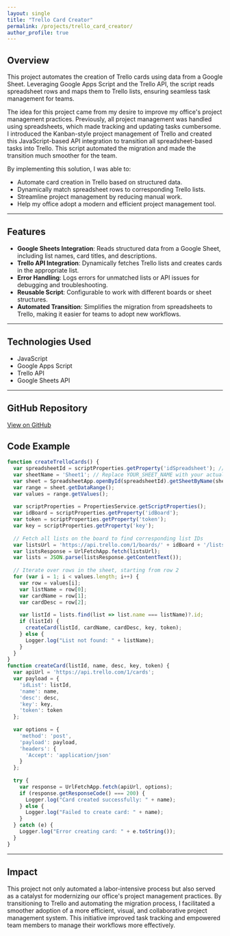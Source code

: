 ```yaml
---
layout: single
title: "Trello Card Creator"
permalink: /projects/trello_card_creator/
author_profile: true
---
```


## Overview

This project automates the creation of Trello cards using data from a Google Sheet. Leveraging Google Apps Script and the Trello API, the script reads spreadsheet rows and maps them to Trello lists, ensuring seamless task management for teams.

The idea for this project came from my desire to improve my office's project management practices. Previously, all project management was handled using spreadsheets, which made tracking and updating tasks cumbersome. I introduced the Kanban-style project management of Trello and created this JavaScript-based API integration to transition all spreadsheet-based tasks into Trello. This script automated the migration and made the transition much smoother for the team.

By implementing this solution, I was able to:
- Automate card creation in Trello based on structured data.
- Dynamically match spreadsheet rows to corresponding Trello lists.
- Streamline project management by reducing manual work.
- Help my office adopt a modern and efficient project management tool.

---

## Features

- **Google Sheets Integration**: Reads structured data from a Google Sheet, including list names, card titles, and descriptions.
- **Trello API Integration**: Dynamically fetches Trello lists and creates cards in the appropriate list.
- **Error Handling**: Logs errors for unmatched lists or API issues for debugging and troubleshooting.
- **Reusable Script**: Configurable to work with different boards or sheet structures.
- **Automated Transition**: Simplifies the migration from spreadsheets to Trello, making it easier for teams to adopt new workflows.

---

## Technologies Used

- JavaScript
- Google Apps Script
- Trello API
- Google Sheets API

---

## GitHub Repository

[View on GitHub](https://github.com/zekejenkins/trello-card-creator)

## Code Example
```javascript
function createTrelloCards() {
  var spreadsheetId = scriptProperties.getProperty('idSpreadsheet'); // Replace YOUR_SPREADSHEET_ID with your actual spreadsheet ID
  var sheetName = 'Sheet1'; // Replace YOUR_SHEET_NAME with your actual sheet name
  var sheet = SpreadsheetApp.openById(spreadsheetId).getSheetByName(sheetName);
  var range = sheet.getDataRange();
  var values = range.getValues();
  
  var scriptProperties = PropertiesService.getScriptProperties();
  var idBoard = scriptProperties.getProperty('idBoard');
  var token = scriptProperties.getProperty('token');
  var key = scriptProperties.getProperty('key');
  
  // Fetch all lists on the board to find corresponding list IDs
  var listsUrl = 'https://api.trello.com/1/boards/' + idBoard + '/lists?key=' + key + '&token=' + token;
  var listsResponse = UrlFetchApp.fetch(listsUrl);
  var lists = JSON.parse(listsResponse.getContentText());
  
  // Iterate over rows in the sheet, starting from row 2
  for (var i = 1; i < values.length; i++) {
    var row = values[i];
    var listName = row[0];
    var cardName = row[1];
    var cardDesc = row[2];
    
    var listId = lists.find(list => list.name === listName)?.id;
    if (listId) {
      createCard(listId, cardName, cardDesc, key, token);
    } else {
      Logger.log("List not found: " + listName);
    }
  }
}
function createCard(listId, name, desc, key, token) {
  var apiUrl = 'https://api.trello.com/1/cards';
  var payload = {
    'idList': listId,
    'name': name,
    'desc': desc,
    'key': key,
    'token': token
  };
  
  var options = {
    'method': 'post',
    'payload': payload,
    'headers': {
      'Accept': 'application/json'
    }
  };
  
  try {
    var response = UrlFetchApp.fetch(apiUrl, options);
    if (response.getResponseCode() === 200) {
      Logger.log("Card created successfully: " + name);
    } else {
      Logger.log("Failed to create card: " + name);
    }
  } catch (e) {
    Logger.log("Error creating card: " + e.toString());
  }
}
```
---

## Impact

This project not only automated a labor-intensive process but also served as a catalyst for modernizing our office's project management practices. By transitioning to Trello and automating the migration process, I facilitated a smoother adoption of a more efficient, visual, and collaborative project management system. This initiative improved task tracking and empowered team members to manage their workflows more effectively.
